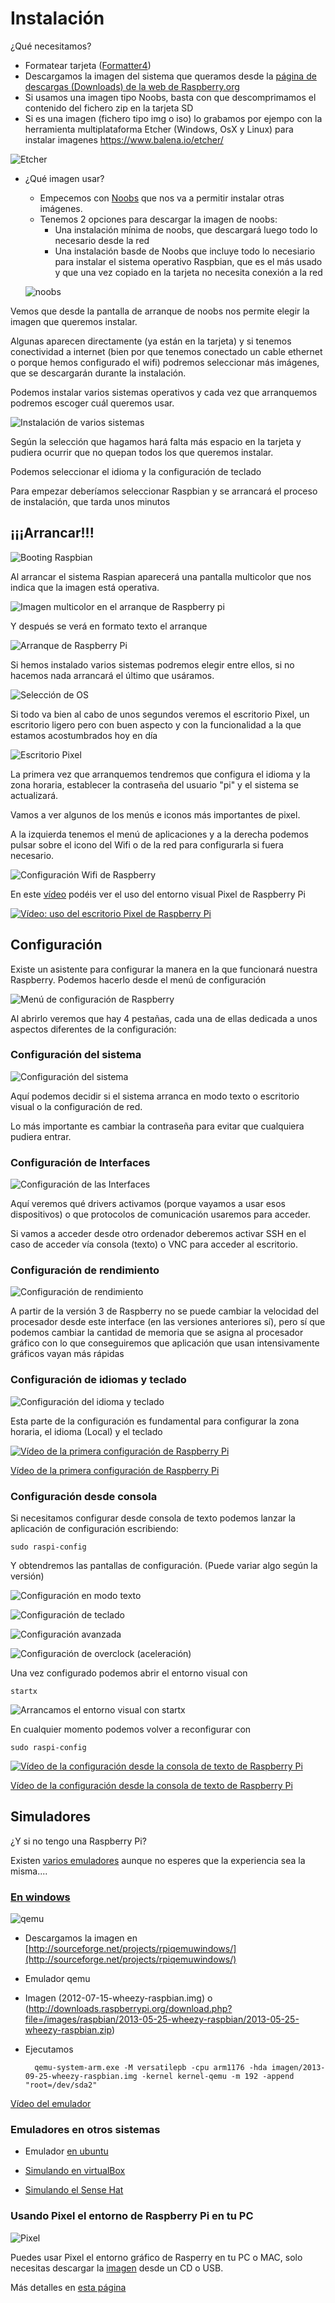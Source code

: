 # Instalación

¿Qué necesitamos?

* Formatear tarjeta ([Formatter4](http://www.sdcard.org/downloads/formatter_4/))
* Descargamos la imagen del sistema que queramos desde la [página de descargas (Downloads) de la web de Raspberry.org](http://www.raspberrypi.org/downloads)
* Si usamos una imagen tipo Noobs, basta con que descomprimamos el contenido del fichero zip en la tarjeta SD
* Si es una imagen (fichero tipo img o iso) lo grabamos por ejempo con la herramienta multiplataforma Etcher (Windows, OsX y Linux) para instalar imagenes https://www.balena.io/etcher/

![Etcher](./images/etcher.io.png)

* ¿Qué imagen usar?
	* Empecemos con [Noobs](https://www.raspberrypi.org/blog/tag/noobs/) que nos va a permitir instalar otras imágenes.
    * Tenemos 2 opciones para descargar la imagen de noobs:
        * Una instalación mínima de noobs, que descargará luego todo lo necesario desde la red
        * Una instalación basde de Noobs que incluye todo lo necesiario para instalar el sistema operativo Raspbian, que es el más usado y que una vez copiado en la tarjeta no necesita conexión a la red	
	

	![noobs](./images/noobs.png)

Vemos que desde la pantalla de arranque de noobs nos permite elegir la imagen que queremos instalar. 

Algunas aparecen directamente (ya están en la tarjeta) y si tenemos conectividad a internet (bien por que tenemos conectado un cable ethernet o porque hemos configurado el wifi) podremos seleccionar más imágenes, que se descargarán durante la instalación.

Podemos instalar varios sistemas operativos y cada vez que arranquemos podremos escoger cuál queremos usar.

![Instalación de varios sistemas](./images/VariosSistemas.jpg)

Según la selección que hagamos hará falta más espacio en la tarjeta y pudiera ocurrir que no quepan todos los que queremos instalar.

Podemos seleccionar el idioma y la configuración de teclado

Para empezar deberíamos seleccionar Raspbian y se arrancará el proceso de instalación, que tarda unos minutos

##  ¡¡¡Arrancar!!!

![Booting Raspbian](./images/Booting-Raspbian.png)

Al arrancar el sistema Raspian aparecerá una pantalla multicolor que nos indica que la imagen está operativa.

![Imagen multicolor en el arranque de Raspberry pi](./images/raspberry-pi-boot-rainbow.jpg)

Y después se verá en formato texto el arranque

![Arranque de Raspberry Pi](./images/raspi2boot.jpg)

Si hemos instalado varios sistemas podremos elegir entre ellos, si no hacemos nada arrancará el último que usáramos.

![Selección de OS](./images/ArranqueVariosSistemas.jpg)

Si todo va bien al cabo de unos segundos veremos el escritorio Pixel, un escritorio ligero pero con buen aspecto y con la funcionalidad a la que estamos acostumbrados hoy en día

![Escritorio Pixel](./images/PixelMenu.png)

La primera vez que arranquemos tendremos que configura el idioma y la zona horaria, establecer la contraseña del usuario "pi" y el sistema se actualizará.

Vamos a ver algunos de los menús e iconos más importantes de pixel.

A la izquierda tenemos el menú de aplicaciones y a la derecha podemos pulsar sobre el icono del Wifi o de la red para configurarla si fuera necesario.

![Configuración Wifi de Raspberry](./images/wifi2.png)

En este [vídeo](https://www.youtube.com/embed/IrjWoxWfewo) podéis ver el uso del entorno visual  Pixel de Raspberry Pi

[![Vídeo: uso del escritorio Pixel de Raspberry Pi](https://img.youtube.com/vi/IrjWoxWfewo/0.jpg)](https://www.youtube.com/embed/IrjWoxWfewo)

## Configuración

Existe un asistente para configurar la manera en la que funcionará nuestra Raspberry. Podemos hacerlo desde el menú de configuración

![Menú de configuración de Raspberry](./images/ConfiguracionRaspberry.png)

Al abrirlo veremos que hay 4 pestañas, cada una de ellas dedicada a unos aspectos diferentes de la configuración:

### Configuración del sistema

![Configuración del sistema](./images/ConfRaspiSistema.png)

Aquí podemos decidir si el sistema arranca en modo texto o escritorio visual o la configuración de red.

Lo más importante es cambiar la contraseña para evitar que cualquiera pudiera entrar.

### Configuración de Interfaces

![Configuración de las Interfaces](./images/ConfRaspiInterfaces.png)

Aquí veremos qué drivers activamos (porque vayamos a usar esos dispositivos) o que protocolos de comunicación usaremos para acceder.

Si vamos a acceder desde otro ordenador deberemos activar SSH en el caso de  acceder vía consola (texto) o VNC para acceder al escritorio.

### Configuración de rendimiento

![Configuración de rendimiento](./images/ConfRaspRendimiento.png)

A partir de la versión 3 de Raspberry no se puede cambiar la velocidad del procesador desde este interface (en las versiones anteriores sí), pero sí que podemos cambiar la cantidad de memoria que se asigna al procesador gráfico con lo que conseguiremos que aplicación que usan intensivamente gráficos vayan más rápidas

### Configuración de idiomas y teclado

![Configuración del idioma y teclado](./images/ConfRaspLocalizacion.png)

Esta parte de la configuración es fundamental para configurar la zona horaria, el idioma (Local) y el teclado

[![Vídeo de la primera configuración de Raspberry Pi](https://img.youtube.com/vi/vHs_3HmI3mc/0.jpg)](https://youtu.be/vHs_3HmI3mc)


[Vídeo de la primera configuración de Raspberry Pi](https://youtu.be/vHs_3HmI3mc)



### Configuración desde consola

Si necesitamos configurar desde consola de texto  podemos lanzar la aplicación de configuración escribiendo:

	sudo raspi-config


Y obtendremos las pantallas de configuración. (Puede variar algo según la versión)

![Configuración en modo texto](./images/config.png)

![Configuración de teclado](./images/teclado.png)

![Configuración avanzada](./images/avanzados.png)

![Configuración de overclock (aceleración)](./images/overcock.png)

Una vez configurado podemos abrir el entorno visual con

	startx

![Arrancamos el entorno visual con startx](./images/raspX.png)

En cualquier momento podemos volver a reconfigurar con

	sudo raspi-config

[![Vídeo de la configuración desde la consola de texto de Raspberry Pi](https://img.youtube.com/vi/ERFH8AYjWxM/0.jpg)](https://www.youtube.com/embed/ERFH8AYjWxM)


[Vídeo de la configuración desde la consola de texto de Raspberry Pi](https://www.youtube.com/embed/ERFH8AYjWxM)


## Simuladores

¿Y si no tengo una Raspberry Pi?

Existen [varios emuladores](https://www.google.es/search?q=raspberry+simulator&oq=raspberry+simulator&aqs=chrome..69i57j69i65l3j69i60l2.3806j0j7&sourceid=chrome&es_sm=93&ie=UTF-8) aunque no esperes que la experiencia sea la misma....


### [En windows](http://www.diverteka.com/?p=66)

![qemu](./images/qemu.png)

* Descargamos la imagen en  [http://sourceforge.net/projects/rpiqemuwindows/](http://sourceforge.net/projects/rpiqemuwindows/)
* Emulador qemu
* Imagen (2012-07-15-wheezy-raspbian.img) o (http://downloads.raspberrypi.org/download.php?file=/images/raspbian/2013-05-25-wheezy-raspbian/2013-05-25-wheezy-raspbian.zip)

* Ejecutamos

		qemu-system-arm.exe -M versatilepb -cpu arm1176 -hda imagen/2013-09-25-wheezy-raspbian.img -kernel kernel-qemu -m 192 -append "root=/dev/sda2"

[Vídeo del emulador](http://www.youtube.com/watch?feature=player_embedded&v=QvqaNUx7-pU)

### Emuladores en otros sistemas

* Emulador [en ubuntu](http://www.cnx-software.com/2011/10/18/raspberry-pi-emulator-in-ubuntu-with-qemu/)

* [Simulando en virtualBox](https://www.raspberrypi.org/forums/viewtopic.php?f=9&t=2961)

* [Simulando el Sense Hat](https://www.raspberrypi.org/blog/sense-hat-emulator/)

### Usando Pixel el entorno de Raspberry Pi en tu PC

![Pixel](https://www.raspberrypi.org/app/uploads/2016/09/newdesk-500x281.jpg)

Puedes usar Pixel el entorno gráfico de Rasperry en tu PC o MAC, solo necesitas descargar la [imagen](http://downloads.raspberrypi.org/pixel_x86/images/pixel_x86-2016-12-13/2016-12-13-pixel-x86-jessie.iso) desde un CD o USB.

Más detalles en [esta página](https://www.raspberrypi.org/blog/pixel-pc-mac/)
